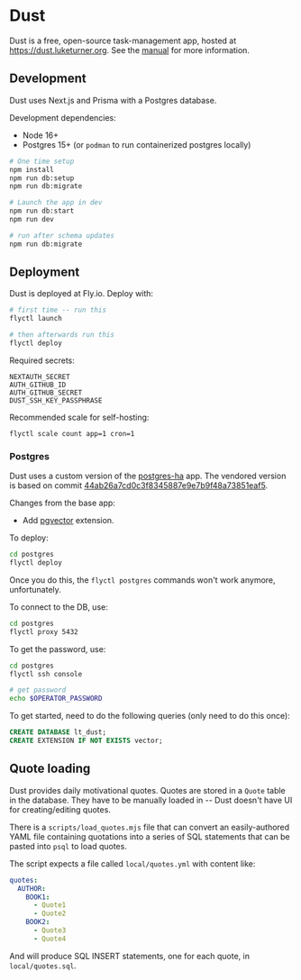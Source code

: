 # Dust

Dust is a free, open-source task-management app, hosted at https://dust.luketurner.org. See the [manual](https://dust.luketurner.org/manual) for more information.

## Development

Dust uses Next.js and Prisma with a Postgres database.

Development dependencies:

- Node 16+
- Postgres 15+ (or `podman` to run containerized postgres locally)

```bash
# One time setup
npm install
npm run db:setup
npm run db:migrate

# Launch the app in dev
npm run db:start
npm run dev

# run after schema updates
npm run db:migrate
```

## Deployment

Dust is deployed at Fly.io. Deploy with:

```bash
# first time -- run this
flyctl launch

# then afterwards run this
flyctl deploy
```

Required secrets:

```
NEXTAUTH_SECRET
AUTH_GITHUB_ID
AUTH_GITHUB_SECRET
DUST_SSH_KEY_PASSPHRASE
```

Recommended scale for self-hosting:

```
flyctl scale count app=1 cron=1
```

### Postgres

Dust uses a custom version of the [postgres-ha](https://github.com/fly-apps/postgres-ha) app. The vendored version is based on commit [44ab26a7cd0c3f8345887e9e7b9f48a73851eaf5](https://github.com/fly-apps/postgres-ha/commit/44ab26a7cd0c3f8345887e9e7b9f48a73851eaf5).

Changes from the base app:

- Add [pgvector](https://github.com/pgvector/pgvector) extension.

To deploy:

```bash
cd postgres
flyctl deploy
```

Once you do this, the `flyctl postgres` commands won't work anymore, unfortunately.

To connect to the DB, use:

```bash
cd postgres
flyctl proxy 5432
```

To get the password, use:

```bash
cd postgres
flyctl ssh console

# get password
echo $OPERATOR_PASSWORD
```

To get started, need to do the following queries (only need to do this once):

```sql
CREATE DATABASE lt_dust;
CREATE EXTENSION IF NOT EXISTS vector;
```

## Quote loading

Dust provides daily motivational quotes. Quotes are stored in a `Quote` table in the database. They have to be manually loaded in -- Dust doesn't have UI for creating/editing quotes.

There is a `scripts/load_quotes.mjs` file that can convert an easily-authored YAML file containing quotations into a series of SQL statements that can be pasted into `psql` to load quotes.

The script expects a file called `local/quotes.yml` with content like:

```yaml
quotes:
  AUTHOR:
    BOOK1:
      - Quote1
      - Quote2
    BOOK2:
      - Quote3
      - Quote4
```

And will produce SQL INSERT statements, one for each quote, in `local/quotes.sql`.